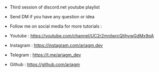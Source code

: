 - Third session of discord.net youtube playlist

- Send DM if you have any question or idea

- Follow me on social media for more tutorials :

- Youtube : https://youtube.com/channel/UC2r2mrdwrcQtjhywGdMx9qA

- Instagram : https://instagram.com/ariagm.dev

- Telegram : https://t.me/ariagm_dev

- Github : https://github.com/ariagm